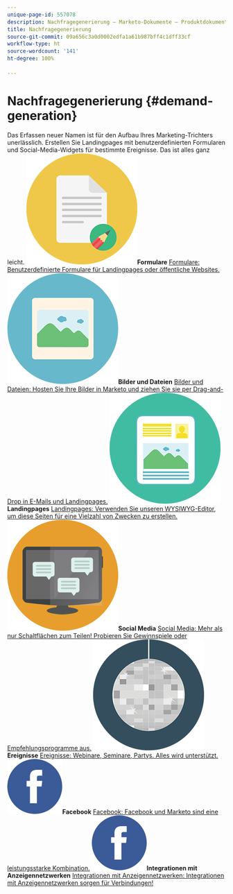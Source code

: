 ```yaml
---
unique-page-id: 557078
description: Nachfragegenerierung – Marketo-Dokumente – Produktdokumentation
title: Nachfragegenerierung
source-git-commit: 09a656c3a0d0002edfa1a61b987bff4c1dff33cf
workflow-type: ht
source-wordcount: '141'
ht-degree: 100%

---
```



# Nachfragegenerierung {#demand-generation}

Das Erfassen neuer Namen ist für den Aufbau Ihres Marketing-Trichters unerlässlich. Erstellen Sie Landingpages mit benutzerdefinierten Formularen und Social-Media-Widgets für bestimmte Ereignisse. Das ist alles ganz leicht.
**![Formulare](assets/documents-bookmarks-16.png)Formulare** [Formulare: Benutzerdefinierte Formulare für Landingpages oder öffentliche Websites.](https://docs.marketo.com/display/DOCS/Forms)     **![Bilder und Dateien](assets/graphic-design-tools-06.png)Bilder und Dateien** [Bilder und Dateien: Hosten Sie Ihre Bilder in Marketo und ziehen Sie sie per Drag-and-Drop in E-Mails und Landingpages.](https://docs.marketo.com/display/DOCS/Images+and+Files)     **![Landingpages](assets/office-artboard-80.png)Landingpages** [Landingpages: Verwenden Sie unseren WYSIWYG-Editor, um diese Seiten für eine Vielzahl von Zwecken zu erstellen.](https://docs.marketo.com/pages/viewpage.action?pageId=2359689)     **![Social Media](assets/chat-messages-18.png)Social Media** [Social Media: Mehr als nur Schaltflächen zum Teilen! Probieren Sie Gewinnspiele oder Empfehlungsprogramme aus.](https://docs.marketo.com/display/DOCS/Social)     **![Ereignisse](assets/party-10.png)Ereignisse** [Ereignisse: Webinare, Seminare, Partys. Alles wird unterstützt.](https://docs.marketo.com/pages/viewpage.action?pageId=2949755)     **![Facebook](assets/facebook-icon.png)Facebook** [Facebook: Facebook und Marketo sind eine leistungsstarke Kombination.](https://docs.marketo.com/display/DOCS/Facebook)     **![Integrationen mit Anzeigennetzwerken](assets/facebook-icon.png)Integrationen mit Anzeigennetzwerken** [Integrationen mit Anzeigennetzwerken: Integrationen mit Anzeigennetzwerken sorgen für Verbindungen!](https://docs.marketo.com/display/DOCS/Ad+Network+Integrations)
